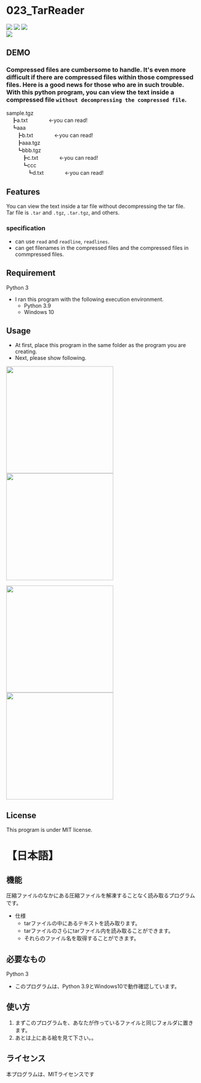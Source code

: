 # 023_TarReader
![](https://img.shields.io/badge/type-python3-brightgreen)  ![](https://img.shields.io/badge/windows%20build-passing-brightgreen) ![](https://img.shields.io/badge/license-MIT-brightgreen)   
![](https://img.shields.io/badge/compression-Tar-red)

## DEMO
### Compressed files are cumbersome to handle. It's even more difficult if there are compressed files within those compressed files. Here is a good news for those who are in such trouble. With this python program, you can view the text inside a compressed file `without decompressing the compressed file`.
  
sample.tgz  
　┣a.txt　　　　<-you can read!  
　┗aaa  
　　┣b.txt　　　　<-you can read!  
　　┣aaa.tgz  
　　┗bbb.tgz  
　　　┣c.txt　　　　<-you can read!  
　　　┗ccc  
　　　　┗d.txt　　　　<-you can read!  

  
  
## Features
You can view the text inside a tar file without decompressing the tar file.  
Tar file is `.tar` and `.tgz`, `.tar.tgz`, and others.

### specification
- can use `read` and `readline`, `readlines`.
- can get filenames in the compressed files and the compressed files in commpressed files.  


## Requirement 
Python 3
 - I ran this program with the following execution environment.
   - Python 3.9
   - Windows 10

## Usage
- At first, place this program in the same folder as the program you are creating.  
- Next, please show following.  
  
<img src="https://user-images.githubusercontent.com/44888139/134872684-d5fccd1a-7550-4289-bcbd-20dc785635da.png" height="285px">  <img src="https://user-images.githubusercontent.com/44888139/134873452-38ca310a-f81c-4ebb-95f5-ea1968381b8c.png" height="285px">  
  
<img src="https://user-images.githubusercontent.com/44888139/134872827-25b1cabd-155c-40c7-bb27-4eed6db59678.png" height="285px">  <img src="https://user-images.githubusercontent.com/44888139/134872873-89559e32-088d-4e4b-a665-0f64580917d8.png" height="285px">  


## License
This program is under MIT license.  

# 【日本語】

## 機能
圧縮ファイルのなかにある圧縮ファイルを解凍することなく読み取るプログラムです。
- 仕様
  - tarファイルの中にあるテキストを読み取ります。
  - tarファイルのさらにtarファイル内を読み取ることができます。
  - それらのファイル名を取得することができます。  

## 必要なもの
Python 3
- このプログラムは、Python 3.9とWindows10で動作確認しています。

## 使い方
1. まずこのプログラムを、あなたが作っているファイルと同じフォルダに置きます。
1. あとは上にある絵を見て下さい。。


## ライセンス
本プログラムは、MITライセンスです
